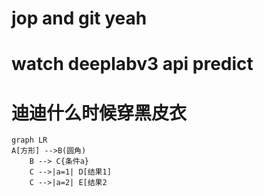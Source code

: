
# jop and git yeah
# watch deeplabv3 api predict
# 迪迪什么时候穿黑皮衣
```mermaid
graph LR
A[方形] -->B(圆角)
    B --> C{条件a}
    C -->|a=1| D[结果1]
    C -->|a=2| E[结果2
```
